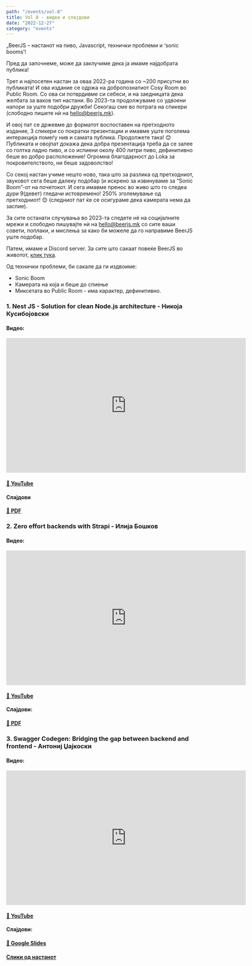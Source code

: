 ```yaml
---
path: "/events/vol-8"
title: Vol 8 - видеа и слајдови
date: "2022-12-27"
category: "events"
---
```


„BeerJS – настанот на пиво, Javascript, технички проблеми и ‘sonic booms’!

Пред да започнеме, може да заклучиме дека ја имаме најдобрата публика!
 
Трет и најпосетен настан за оваа 2022-ра година со ~200 присутни во публиката! И ова издание се одржа на добропознатиот Cosy Room во Public Room. Со ова си потврдивме си себеси, и на заедницата дека желбата за ваков тип настани. Во 2023-та продолжуваме со удвоени напори за уште подобри дружби! Секогаш сме во потрага на спикери (слободно пишете нѝ на [hello@beerjs.mk](mailto:hello@beerjs.mk)).
 
И овој пат се држевме до форматот воспоставен на претходното издание, 3 спикери со пократки презентации  и имавме уште поголема интеракција помеѓу нив и самата публика. Продолжете така! 😊 Публиката и овојпат докажа дека добра презентација треба да се залее со голтка ладно пиво, и со испиени околу 400 литри пиво, дефинитивно беше во добро расположение! Огромна благодарност до Loka за покровителството, ни беше задоволство!
 
Со секој настан учиме нешто ново, така што за разлика од претходниот, звуковот сега беше далеку подобар (и искрено за извинуваме за “Sonic Boom”-от на почетокот. И сега имавме пренос во живо што го следеа дури 9(девет) гледачи истовремено! 250% зголемување од претходниот! 😊 (следниот пат ќе се осигураме дека камерата нема да заспие).
 
За сите останати случувања во 2023-та следете нѐ на социјалните мрежи и слободно пишувајте нѝ на hello@beerjs.mk со сите ваши совети, поплаки, и мислења за како би можеле да го направиме BeerJS уште подобар.

Патем, имаме и Discord server. За сите што сакаат повеќе BeerJS во животот, [клик тука](https://discord.gg/KFwsH7jc).

Од технички проблеми, би сакале да ги издвоиме:
- Sonic Boom
- Камерата на која и беше до спиење
- Миксетата во Public Room - има карактер, дефинитивно.

### 1. Nest JS - Solution for clean Node.js architecture - __Никоја Кусибојовски__

#### Видео:

<div class="iframe-wrapper"><iframe src="https://www.youtube.com/embed/Gwb90uMSOk4" width="640" height="360" frameborder="0" allowfullscreen></iframe></div>

#### [🔗 YouTube](https://www.youtube.com/watch?v=Gwb90uMSOk4)

#### Слајдови

#### [🔗 PDF](/nestjs.pdf)

### 2. Zero effort backends with Strapi - __Илија Бошков__

#### Видео:

<div class="iframe-wrapper"><iframe src="https://www.youtube.com/embed/gvEVwsYzI8k" width="640" height="360" frameborder="0" allowfullscreen></iframe></div>

#### [🔗 YouTube](https://www.youtube.com/watch?v=gvEVwsYzI8k)

#### Слајдови:

#### [🔗 PDF](/Strapi_BeerJS_-_Ilija_Boshkov.pdf)

### 3. Swagger Codegen: Bridging the gap between backend and frontend - __Антониј Џајкоски__

#### Видео:

<div class="iframe-wrapper"><iframe src="https://www.youtube.com/embed/7Df0RgWmAYM" width="640" height="360" frameborder="0" allowfullscreen></iframe></div>

#### [🔗 YouTube](https://www.youtube.com/watch?v=7Df0RgWmAYM)

#### Слајдови:

#### [🔗 Google Slides](https://docs.google.com/presentation/d/1hAVd_IJtmbVwRVd4YwYr6K1flwuTB15vkKhq4xVM6I8/edit#slide=id.g138e836a2c4_0_171)

#### [Слики од настанот](https://photos.app.goo.gl/39X15mR31xwVF6mB8)

